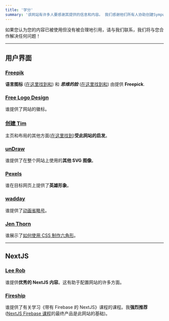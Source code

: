 ```yaml
---
title: '学分'
summary: '该网站有许多人要感谢其提供的信息和内容。 我们感谢他们所有人协助创建Symput。'
---
```


如果您认为您的内容已被使用但没有被合理地引用，请与我们联系，我们将与您合作解决任何问题！

---

## 用户界面

### [Freepik](www.freepik.com)

**语言图标** ([在这里找到和](https://www.flaticon.com/search?word=countries%20flags)) 和 **_思维的脸_** ([在这里找到和](https://www.flaticon.com/search?word=thinking)) 由提供 **Freepick**.

### [Free Logo Design](https://www.freelogodesign.org/)

谁提供了网站的徽标。

### [创建 Tim](https://www.creative-tim.com/)

主页和布局的其他方面([在这里找到](https://www.creative-tim.com/learning-lab/tailwind-starter-kit/presentation))**受此网站的启发**。

### [unDraw](https://undraw.co/)

谁提供了在整个网站上使用的**其他 SVG 图像**。

### [Pexels](https://www.pexels.com/)

谁在目标网页上提供了**英雄形象**。

### [wadday](https://tailwindcomponents.com/u/wadday)

谁提供了[动画省略号](https://tailwindcomponents.com/component/animated-省略号)。

### [Jen Thorn](https://medium.com/@jenthorn_)

谁展示了[如何使用 CSS 制作六角形](https://medium.com/@jenthorn_/how-to-make-a-hexagon-in-css-8ee61d5ebae5)。

---

## NextJS

### [Lee Rob](https://leerob.io/)

谁提供**优秀的 NextJS 内容**。这有助于配置网站的许多方面。

### [Fireship](https://fireship.io/)

谁提供了有关学习《带有 Firebase 的 NextJS》课程的课程。我**强烈推荐**([NextJS Firebase 课程](https://fireship.io/courses/react-next-firebase/)的最终产品是此网站的基础)。
